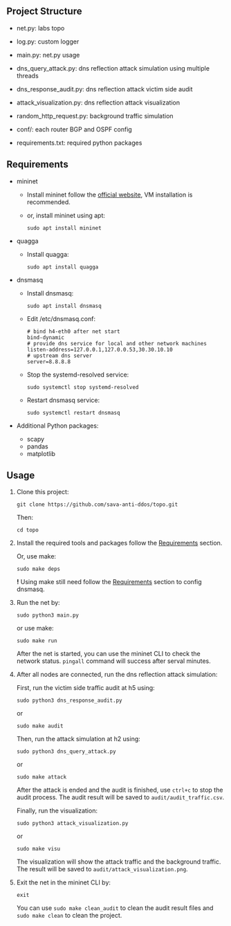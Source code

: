 ## Project Structure

- net.py: labs topo

- log.py: custom logger

- main.py: net.py usage

- dns_query_attack.py: dns reflection attack simulation using multiple threads

- dns_response_audit.py: dns reflection attack victim side audit

- attack_visualization.py: dns reflection attack visualization

- random_http_request.py: background traffic simulation

- conf/: each router BGP and OSPF config

- requirements.txt: required python packages

## Requirements

- mininet

  - Install mininet follow the [official website](https://mininet.org/download/), VM installation is recommended. 

  - or, install mininet using apt:

    ```
    sudo apt install mininet
    ```


- quagga

  - Install quagga:

    ```
    sudo apt install quagga
    ```

- dnsmasq

  - Install dnsmasq:

    ```
    sudo apt install dnsmasq
    ```

  - Edit /etc/dnsmasq.conf:

    ```
    # bind h4-eth0 after net start
    bind-dynamic
    # provide dns service for local and other network machines
    listen-address=127.0.0.1,127.0.0.53,30.30.10.10
    # upstream dns server
    server=8.8.8.8
    ```
    
   - Stop the systemd-resolved service:

     ```
     sudo systemctl stop systemd-resolved
     ```

   - Restart dnsmasq service:

     ```
     sudo systemctl restart dnsmasq
     ```

- Additional Python packages:

  - scapy
  - pandas
  - matplotlib

## Usage

1. Clone this project:

   ```
   git clone https://github.com/sava-anti-ddos/topo.git
   ```
   Then:
   
   ```
   cd topo
   ```

2. Install the required tools and packages follow the [Requirements](#requirements) section.

   Or, use make:
   
   ```
   sudo make deps
   ``` 
   **!** Using make still need follow the [Requirements](#requirements) section to config dnsmasq.

3. Run the net by:

    ```
    sudo python3 main.py
    ```
    or use make:
    ```
    sudo make run
    ```
    After the net is started, you can use the mininet CLI to check the network status. `pingall` command will success after serval minutes.

4. After all nodes are connected, run the dns reflection attack simulation:

    First, run the victim side traffic audit at h5 using:
    ```
    sudo python3 dns_response_audit.py
    ```
    or
    ```
    sudo make audit
    ```
    
    Then, run the attack simulation at h2 using:
    ```
    sudo python3 dns_query_attack.py
    ```
    or
    ```
    sudo make attack
    ```
    After the attack is ended and the audit is finished, use `ctrl+c` to stop the audit process. The audit result will be saved to `audit/audit_traffic.csv`.

    Finally, run the visualization:
    ```
    sudo python3 attack_visualization.py
    ```
    or 
    ```
    sudo make visu
    ```
    The visualization will show the attack traffic and the background traffic. The result will be saved to `audit/attack_visualization.png`.

5. Exit the net in the mininet CLI by:

    ```
    exit
    ```
    You can use `sudo make clean_audit` to clean the audit result files and `sudo make clean` to clean the project.